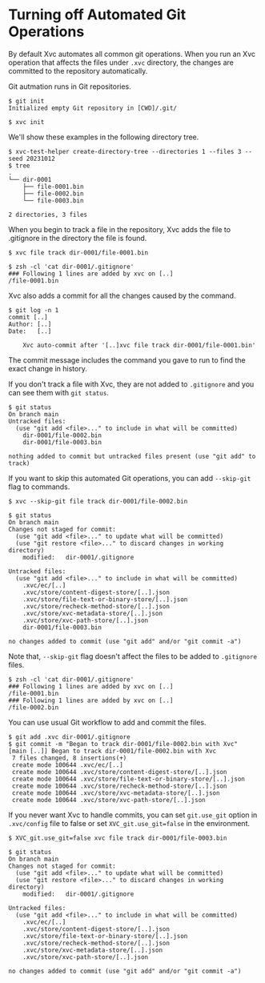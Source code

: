# Turning off Automated Git Operations

By default Xvc automates all common git operations. When you run an Xvc operation that affects the files under `.xvc` directory, the changes are committed to the repository automatically. 

Git autmation runs in Git repositories. 

```console
$ git init
Initialized empty Git repository in [CWD]/.git/

$ xvc init
```

We'll show these examples in the following directory tree. 

```console
$ xvc-test-helper create-directory-tree --directories 1 --files 3 --seed 20231012
$ tree
.
└── dir-0001
    ├── file-0001.bin
    ├── file-0002.bin
    └── file-0003.bin

2 directories, 3 files

```

When you begin to track a file in the repository, Xvc adds the file to .gitignore in the directory the file is found. 

```console
$ xvc file track dir-0001/file-0001.bin

$ zsh -cl 'cat dir-0001/.gitignore'
### Following 1 lines are added by xvc on [..]
/file-0001.bin

```

Xvc also adds a commit for all the changes caused by the command. 

```console
$ git log -n 1
commit [..]
Author: [..]
Date:   [..]

    Xvc auto-commit after '[..]xvc file track dir-0001/file-0001.bin'

```

The commit message includes the command you gave to run to find the exact change in history. 

If you don't track a file with Xvc, they are not added to `.gitignore` and you can see them with `git status`. 

```console
$ git status
On branch main
Untracked files:
  (use "git add <file>..." to include in what will be committed)
	dir-0001/file-0002.bin
	dir-0001/file-0003.bin

nothing added to commit but untracked files present (use "git add" to track)

```
If you want to skip this automated Git operations, you can add `--skip-git` flag to commands. 

```console
$ xvc --skip-git file track dir-0001/file-0002.bin

$ git status
On branch main
Changes not staged for commit:
  (use "git add <file>..." to update what will be committed)
  (use "git restore <file>..." to discard changes in working directory)
	modified:   dir-0001/.gitignore

Untracked files:
  (use "git add <file>..." to include in what will be committed)
	.xvc/ec/[..]
	.xvc/store/content-digest-store/[..].json
	.xvc/store/file-text-or-binary-store/[..].json
	.xvc/store/recheck-method-store/[..].json
	.xvc/store/xvc-metadata-store/[..].json
	.xvc/store/xvc-path-store/[..].json
	dir-0001/file-0003.bin

no changes added to commit (use "git add" and/or "git commit -a")

```

Note that, `--skip-git` flag doesn't affect the files to be added to `.gitignore` files. 

```console
$ zsh -cl 'cat dir-0001/.gitignore'
### Following 1 lines are added by xvc on [..]
/file-0001.bin
### Following 1 lines are added by xvc on [..]
/file-0002.bin

```

You can use usual Git workflow to add and commit the files.

```
$ git add .xvc dir-0001/.gitignore
$ git commit -m "Began to track dir-0001/file-0002.bin with Xvc"
[main [..]] Began to track dir-0001/file-0002.bin with Xvc
 7 files changed, 8 insertions(+)
 create mode 100644 .xvc/ec/[..]
 create mode 100644 .xvc/store/content-digest-store/[..].json
 create mode 100644 .xvc/store/file-text-or-binary-store/[..].json
 create mode 100644 .xvc/store/recheck-method-store/[..].json
 create mode 100644 .xvc/store/xvc-metadata-store/[..].json
 create mode 100644 .xvc/store/xvc-path-store/[..].json

```

If you never want Xvc to handle commits, you can set `git.use_git` option in
`.xvc/config` file to false or set `XVC_git.use_git=false` in the environment. 

```console
$ XVC_git.use_git=false xvc file track dir-0001/file-0003.bin

$ git status
On branch main
Changes not staged for commit:
  (use "git add <file>..." to update what will be committed)
  (use "git restore <file>..." to discard changes in working directory)
	modified:   dir-0001/.gitignore

Untracked files:
  (use "git add <file>..." to include in what will be committed)
	.xvc/ec/[..]
	.xvc/store/content-digest-store/[..].json
	.xvc/store/file-text-or-binary-store/[..].json
	.xvc/store/recheck-method-store/[..].json
	.xvc/store/xvc-metadata-store/[..].json
	.xvc/store/xvc-path-store/[..].json

no changes added to commit (use "git add" and/or "git commit -a")

```

